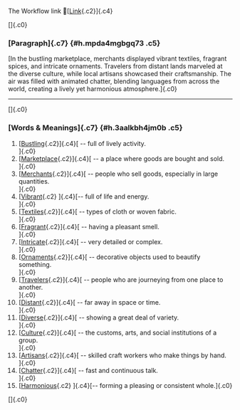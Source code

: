 The Workflow link
👏[[Link](https://www.google.com/url?q=http://www.google.com&sa=D&source=editors&ust=1757108512842076&usg=AOvVaw3mkN46R6Ix7V_yybSZPKZM){.c2}]{.c4}

[]{.c0}

### [Paragraph]{.c7} {#h.mpda4mgbgq73 .c5}

[In the bustling marketplace, merchants displayed vibrant textiles,
fragrant spices, and intricate ornaments. Travelers from distant lands
marveled at the diverse culture, while local artisans showcased their
craftsmanship. The air was filled with animated chatter, blending
languages from across the world, creating a lively yet harmonious
atmosphere.]{.c0}

------------------------------------------------------------------------

[]{.c0}

### [Words & Meanings]{.c7} {#h.3aalkbh4jm0b .c5}

1.  [[Bustling](https://www.google.com/url?q=http://www.google.com&sa=D&source=editors&ust=1757108512843756&usg=AOvVaw2mCb6gGXnSQYilS5Lp0SRd){.c2}]{.c4}[ --
    full of lively activity.\
    ]{.c0}
2.  [[Marketplace](https://www.google.com/url?q=http://www.google.com&sa=D&source=editors&ust=1757108512844095&usg=AOvVaw06jy7gB34GRuMTbbtidx73){.c2}]{.c4}[ --
    a place where goods are bought and sold.\
    ]{.c0}
3.  [[Merchants](https://www.google.com/url?q=http://www.google.com&sa=D&source=editors&ust=1757108512844370&usg=AOvVaw0DGcblDtYs6CGC-vXhnBdT){.c2}]{.c4}[ --
    people who sell goods, especially in large quantities.\
    ]{.c0}
4.  [[Vibrant](https://www.google.com/url?q=http://www.google.com&sa=D&source=editors&ust=1757108512844726&usg=AOvVaw2uQtAWZClqe6ujmvXaqcfJ){.c2}
    ]{.c4}[-- full of life and energy.\
    ]{.c0}
5.  [[Textiles](https://www.google.com/url?q=http://www.google.com&sa=D&source=editors&ust=1757108512845065&usg=AOvVaw3OdpNz5-H6cOE1sDxnBbWH){.c2}]{.c4}[ --
    types of cloth or woven fabric.\
    ]{.c0}
6.  [[Fragrant](https://www.google.com/url?q=http://www.google.com&sa=D&source=editors&ust=1757108512845320&usg=AOvVaw2oa3TA4KQ6WDCkBR6EiBhx){.c2}]{.c4}[ --
    having a pleasant smell.\
    ]{.c0}
7.  [[Intricate](https://www.google.com/url?q=http://www.google.com&sa=D&source=editors&ust=1757108512845600&usg=AOvVaw1-K6JPmqgjQu-XOk4FzeVf){.c2}]{.c4}[ --
    very detailed or complex.\
    ]{.c0}
8.  [[Ornaments](https://www.google.com/url?q=http://www.google.com&sa=D&source=editors&ust=1757108512845922&usg=AOvVaw2Jqp0lsi55K34alutkz6H0){.c2}]{.c4}[ --
    decorative objects used to beautify something.\
    ]{.c0}
9.  [[Travelers](https://www.google.com/url?q=http://www.google.com&sa=D&source=editors&ust=1757108512846295&usg=AOvVaw1aI4nO8YSgAyN33CMq9FyB){.c2}]{.c4}[ --
    people who are journeying from one place to another.\
    ]{.c0}
10. [[Distant](https://www.google.com/url?q=http://www.google.com&sa=D&source=editors&ust=1757108512846732&usg=AOvVaw056OcqmvI7XIPn8SgnC61m){.c2}]{.c4}[ --
    far away in space or time.\
    ]{.c0}
11. [[Diverse](https://www.google.com/url?q=http://www.google.com&sa=D&source=editors&ust=1757108512847082&usg=AOvVaw2aXAxg5fOCViWQTOZ-8r_c){.c2}]{.c4}[ --
    showing a great deal of variety.\
    ]{.c0}
12. [[Culture](https://www.google.com/url?q=http://www.google.com&sa=D&source=editors&ust=1757108512847367&usg=AOvVaw0SbHFX_YxSau8LDb8uL4Bj){.c2}]{.c4}[ --
    the customs, arts, and social institutions of a group.\
    ]{.c0}
13. [[Artisans](https://www.google.com/url?q=http://www.google.com&sa=D&source=editors&ust=1757108512847664&usg=AOvVaw0O68p53DhXzn-GAKbU5PY3){.c2}]{.c4}[ --
    skilled craft workers who make things by hand.\
    ]{.c0}
14. [[Chatter](https://www.google.com/url?q=http://www.google.com&sa=D&source=editors&ust=1757108512847961&usg=AOvVaw3DPB6E4dR-IAfNuzutIdE9){.c2}]{.c4}[ --
    fast and continuous talk.\
    ]{.c0}
15. [[Harmonious](https://www.google.com/url?q=http://www.google.com&sa=D&source=editors&ust=1757108512848242&usg=AOvVaw1vnejUyXRQG68c3IRXTy2I){.c2}
    ]{.c4}[-- forming a pleasing or consistent whole.]{.c0}

[]{.c0}
